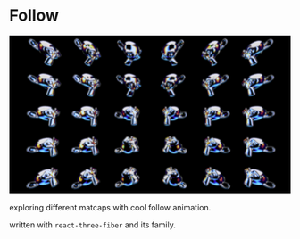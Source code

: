 # Follow

![](./public/images/suzzannes.png)

exploring different matcaps with cool follow animation.

written with `react-three-fiber` and its family.   
